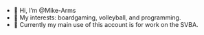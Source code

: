 - 👋 Hi, I’m @Mike-Arms
- 👀 My interests: boardgaming, volleyball, and programming.
- 💞️ Currently my main use of this account is for work on the SVBA.

<!---
Mike-Arms/Mike-Arms is a ✨ special ✨ repository because its `README.md` (this file) appears on your GitHub profile.
You can click the Preview link to take a look at your changes.
--->
